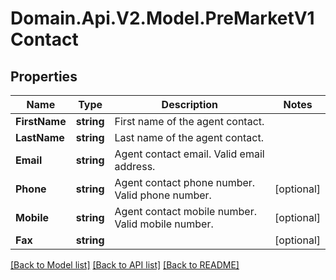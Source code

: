 # Domain.Api.V2.Model.PreMarketV1Contact
## Properties

Name | Type | Description | Notes
------------ | ------------- | ------------- | -------------
**FirstName** | **string** | First name of the agent contact. | 
**LastName** | **string** | Last name of the agent contact. | 
**Email** | **string** | Agent contact email. Valid email address. | 
**Phone** | **string** | Agent contact phone number. Valid phone number. | [optional] 
**Mobile** | **string** | Agent contact mobile number. Valid mobile number. | [optional] 
**Fax** | **string** |  | [optional] 

[[Back to Model list]](../README.md#documentation-for-models) [[Back to API list]](../README.md#documentation-for-api-endpoints) [[Back to README]](../README.md)

